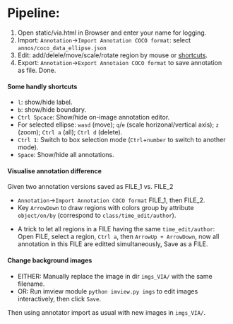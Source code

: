 # Pipeline:
1. Open static/via.html in Browser and enter your name for logging.
2. Import: `Annotation`->`Import Annotation COCO format`: select `annos/coco_data_ellipse.json`
3. Edit: add/delele/move/scale/rotate region by mouse or [shortcuts](#Some-handly-shortcuts).
4. Export: `Annotation`->`Export Annotaion COCO format` to save annotation as file. Done.

#### Some handly shortcuts
- `l`: show/hide label.
- `b`: show/hide boundary.
- `Ctrl Spcace`: Show/hide on-image annotation editor.
- For selected ellipse: `wasd` (move); `q`/`e` (scale horizonal/vertical axis); `z` (zoom); `Ctrl a` (all); `Ctrl d` (delete).
- `Ctrl 1`: Switch to box selection mode (`Ctrl`+`number` to switch to another mode).
- `Space`: Show/hide all annotations.

#### Visualise annotation difference
Given two annotation versions saved as FILE_1 vs. FILE_2
- `Annotation`->`Import Annotation COCO format` FILE_1, then FILE_2.
- Key `ArrowDown` to draw regions with colors group by attribute `object/on/by` (correspond to `class/time_edit/author`).
* A trick to let all regions in a FILE having the same `time_edit/author`: Open FILE, select a region, `Ctrl a`, then `ArrowUp + ArrowDown`, now all annotation in this FILE are editted simultaneously, Save as a FILE.

#### Change background images
- EITHER: Manually replace the image in dir `imgs_VIA/` with the same filename.
- OR: Run imview module `python imview.py imgs` to edit images interactively, then click `Save`.

Then using annotator import as usual with new images in `imgs_VIA/`.